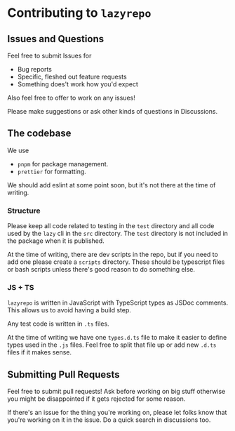 # Contributing to `lazyrepo`

## Issues and Questions

Feel free to submit Issues for

- Bug reports
- Specific, fleshed out feature requests
- Something does't work how you'd expect

Also feel free to offer to work on any issues!

Please make suggestions or ask other kinds of questions in Discussions.

## The codebase

We use

- `pnpm` for package management.
- `prettier` for formatting.

We should add eslint at some point soon, but it's not there at the time of writing.

### Structure

Please keep all code related to testing in the `test` directory and all code used by the `lazy` cli in the `src` directory. The `test` directory is not included in the package when it is published.

At the time of writing, there are dev scripts in the repo, but if you need to add one please create a `scripts` directory. These should be typescript files or bash scripts unless there's good reason to do something else.

### JS + TS

`lazyrepo` is written in JavaScript with TypeScript types as JSDoc comments. This allows us to avoid having a build step.

Any test code is written in `.ts` files.

At the time of writing we have one `types.d.ts` file to make it easier to define types used in the `.js` files. Feel free to split that file up or add new `.d.ts` files if it makes sense.

## Submitting Pull Requests

Feel free to submit pull requests! Ask before working on big stuff otherwise you might be disappointed if it gets rejected for some reason.

If there's an issue for the thing you're working on, please let folks know that you're working on it in the issue. Do a quick search in discussions too.
